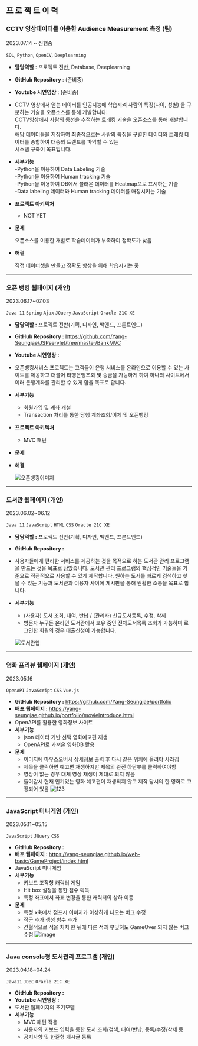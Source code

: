 ## 프 로 젝 트 이 력

### CCTV 영상데이터를 이용한 Audience Measurement 측정 (팀)
2023.07.14 ~ 진행중

`SQL`, `Python`, `OpenCV`, `Deeplearning`   

- **담당역할** : 프로젝트 전반, Database, Deeplearning
- **GitHub Repository** : (준비중)
- **Youtube 시연영상** : (준비중)
- CCTV 영상에서 얻는 데이터를 인공지능에 학습시켜 사람의 특징(나이, 성별) 을 구분하는 기술을 오픈소스를 통해 개발합니다.<br>CCTV영상에서 사람의 동선을 추적하는 트래킹 기술을 오픈소스를 통해 개발합니다.<br> 해당 데이터들을 저장하여 최종적으로는 사람의 특징을 구별한 데이터와 트래킹 데이터를 종합하여 대중의 트렌드를 파악할 수 있는<br> 시스템 구축이 목표입니다.
  
- **세부기능**<br>
    -Python을 이용하여 Data Labeling 기술<br>
    -Python을 이용하여 Human tracking 기술<br>
    -Python을 이용하여 DB에서 불러온 데이터를 Heatmap으로 표시하는 기술<br>
    -Data labeling 데이터와 Human tracking 데이터를 매칭시키는 기술<br>
- **프로젝트 아키텍처**
   - NOT YET
    
- **문제**
    
    오픈소스를 이용한 개발로 학습데이터가 부족하여 정확도가 낮음
    
- **해결**
    
    직접 데이터셋을 만들고 정확도 향상을 위해 학습시키는 중
  
<hr>

### **오픈 뱅킹 웹페이지 (개인)**
2023.06.17~07.03

`Java 11` `Spring` `Ajax` `JQuery` `JavaScript` `Oracle 21C XE`   

- **담당역할 :** 프로젝트 전반(기획, 디자인, 백엔드, 프론트엔드)
- **GitHub Repository :** https://github.com/Yang-Seungjae/JSPservlet/tree/master/BankMVC
- **Youtube 시연영상 :**
- 오픈뱅킹서비스 프로젝트는 고객들이 은행 서비스를 온라인으로 이용할 수 있는 사이트를 제공하고 더불어 타행은행조회 및 송금을 가능하게 하여 하나의 사이트에서 여러 은행계좌를 관리할 수 있게 함을 목표로 합니다. 
- **세부기능**
    - 회원가입 및 계좌 개설
    - Transaction 처리를 통한 당행 계좌조회/이체 및 오픈뱅킹
- **프로젝트 아키텍처**
  - MVC 패턴
    
- **문제**
    
    
    
- **해결**
    
    ![오픈뱅킹이미지](https://github.com/Yang-Seungjae/portfolio/assets/126847856/45bab6b1-6613-47bb-90f5-b1365ddcc50b)

  
<hr>


### **도서관 웹페이지 (개인)**
2023.06.02~06.12

`Java 11` `JavaScript` `HTML` `CSS` `Oracle 21C XE`

- **담당역할 :** 프로젝트 전반(기획, 디자인, 백엔드, 프론트엔드)
- **GitHub Repository :**
- 사용자들에게 편리한 서비스를 제공하는 것을 목적으로 하는 도서관 관리 프로그램을 만드는 것을 목표로 삼았습니다. 도서관 관리 프로그램의 핵심적인 기술들을 기준으로 직관적으로 사용할 수 있게 제작합니다. 원하는 도서를 빠르게 검색하고 찾을 수 있는 기능과 도서관과 이용자 사이에 게시판을 통해 원활한 소통을 목표로 합니다.
- **세부기능**
    - (사용자) 도서 조회, 대여, 반납 / (관리자) 신규도서등록, 수정, 삭제
    - 방문자 누구든 온라인 도서관에서 보유 중인 전체도서목록 조회가 가능하며 로그인한 회원의 경우 대출신청이 가능합니다.
 
   ![도서관웹](https://github.com/Yang-Seungjae/portfolio/assets/126847856/05346765-9a5b-4913-89bc-1b36c197dccb)

<hr>

### **영화 프리뷰 웹페이지 (개인)**
2023.05.16

`OpenAPI` `JavaScript` `CSS` `Vue.js`

- **GitHub Repository :** https://github.com/Yang-Seungjae/portfolio
- **배포 웹페이지 :** https://yang-seungjae.github.io/portfolio/movieIntroduce.html
- OpenAPI를 활용한 영화정보 사이트 
- **세부기능**
    - json 데이터 기반 선택 영화예고편 재생
    - OpenAPI로 가져온 영화DB 활용
 - **문제**
     - 이미지에 마우스오버시 상세정보 출력 후 다시 같은 위치에 올려야 사라짐
     - 제목을 클릭하면 예고편 재생하지만 제목의 완전 하단부를 클릭하여야함
     - 영상이 없는 경우 대체 영상 재생이 제대로 되지 않음
     - 들어갈시 현재 인기있는 영화 예고편이 재생되지 않고 제작 당시의 한 영화로 고정되어 있음
![123](https://github.com/Yang-Seungjae/movieHomepage/assets/126847856/60a34c27-8a69-44a3-b285-ec0867da5f4f)
<hr>

### **JavaScript 미니게임 (개인)**
2023.05.11~05.15

`JavaScript` `JQuery` `CSS`

- **GitHub Repository :** 
- **배포 웹페이지 :** https://yang-seungjae.github.io/web-basic/GameProject/index.html
- JavaScript 미니게임
- **세부기능**
    - 키보드 조작형 캐릭터 게임
    - Hit box 설정을 통한 점수 획득
    - 특정 좌표에서 좌표 변경을 통한 캐릭터의 상하 이동
 - **문제**
     - 특정 x축에서 점프시 이미지가 이상하게 나오는 버그 수정
     - 적군 추가 생성 함수 추가
     - 간헐적으로 적을 처치 한 뒤에 다른 적과 부딪혀도 GameOver 되지 않는 버그 수정
  ![image](https://github.com/Yang-Seungjae/web-basic/assets/126847856/a86e082d-f43b-43f6-aef5-ba98e20e0aca)
<hr>


### **Java console형 도서관리 프로그램 (개인)**
2023.04.18~04.24

`Java11` `JDBC` `Oracle 21C XE`

- **GitHub Repository :** 
- **Youtube 시연영상 :** 
- 도서관 웹페이지의 초기모델
- **세부기능**
    - MVC 패턴 적용
    - 사용자의 키보드 입력을 통한 도서 조회/검색, 대여/반납, 등록/수정/삭제 등
    - 공지사항 및 한줄형 게시글 등록
